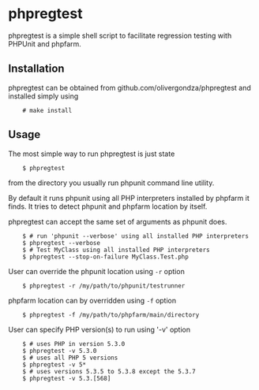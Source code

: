 phpregtest
==========

phpregtest is a simple shell script to facilitate regression testing with
PHPUnit and phpfarm.

Installation
------------

phpregtest can be obtained from github.com/olivergondza/phpregtest and
installed simply using

        # make install

Usage
-----

The most simple way to run phpregtest is just state

        $ phpregtest

from the directory you usually run phpunit command line utility.

By default it runs phpunit using all PHP interpreters installed by phpfarm
it finds. It tries to detect phpunit and phpfarm location by itself.

phpregtest can accept the same set of arguments as phpunit does.

        $ # run 'phpunit --verbose' using all installed PHP interpreters
        $ phpregtest --verbose
        $ # Test MyClass using all installed PHP interpreters
        $ phpregtest --stop-on-failure MyClass.Test.php

User can override the phpunit location using `-r` option

        $ phpregtest -r /my/path/to/phpunit/testrunner

phpfarm location can by overridden  using `-f` option

        $ phpregtest -f /my/path/to/phpfarm/main/directory

User can specify PHP version(s) to run using '-v' option

        $ # uses PHP in version 5.3.0
        $ phpregtest -v 5.3.0
        $ # uses all PHP 5 versions
        $ phpregtest -v 5*
        $ # uses versions 5.3.5 to 5.3.8 except the 5.3.7
        $ phpregtest -v 5.3.[568]
